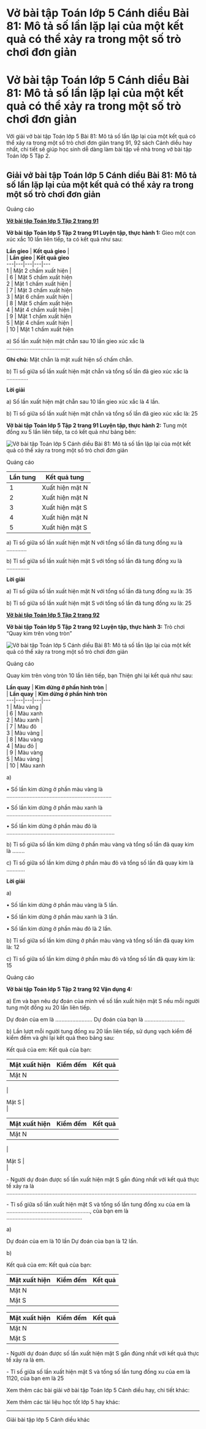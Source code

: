 # Vở bài tập Toán lớp 5 Cánh diều Bài 81: Mô tả số lần lặp lại của một kết quả có thể xảy ra trong một số trò chơi đơn giản

# Vở bài tập Toán lớp 5 Cánh diều Bài 81: Mô tả số lần lặp lại của một kết quả có thể xảy ra trong một số trò chơi đơn giản

Với giải vở bài tập Toán lớp 5 Bài 81: Mô tả số lần lặp lại của một kết quả có thể xảy ra trong một số trò chơi đơn giản trang 91, 92 sách Cánh diều hay nhất, chi tiết sẽ giúp học sinh dễ dàng làm bài tập về nhà trong vở bài tập Toán lớp 5 Tập 2.

## Giải vở bài tập Toán lớp 5 Cánh diều Bài 81: Mô tả số lần lặp lại của một kết quả có thể xảy ra trong một số trò chơi đơn giản

Quảng cáo

[**Vở bài tập Toán lớp 5 Tập 2 trang 91**](https://vietjack.com/vbt-toan-5-cd/vbt-toan-lop-5-tap-2-trang-91.jsp)

**Vở bài tập Toán lớp 5 Tập 2 trang 91 Luyện tập, thực hành 1:** Gieo một con xúc xắc 10 lần liên tiếp, ta có kết quả như sau:

**Lần gieo** |  **Kết quả gieo** |    
|  **Lần gieo** |  **Kết quả gieo**  
---|---|---|---|---  
1 |  Mặt 2 chấm xuất hiện |    
|  6 |  Mặt 5 chấm xuất hiện  
2 |  Mặt 1 chấm xuất hiện |    
|  7 |  Mặt 3 chấm xuất hiện  
3 |  Mặt 6 chấm xuất hiện |    
|  8 |  Mặt 5 chấm xuất hiện  
4 |  Mặt 4 chấm xuất hiện |    
|  9 |  Mặt 1 chấm xuất hiện  
5 |  Mặt 4 chấm xuất hiện |    
|  10 |  Mặt 1 chấm xuất hiện  
  
a) Số lần xuất hiện mặt chẵn sau 10 lần gieo xúc xắc là .........................................

**Ghi chú:** Mặt chẵn là mặt xuất hiện số chấm chẵn.

b) Tỉ số giữa số lần xuất hiện mặt chẵn và tổng số lần đã gieo xúc xắc là ..............

**Lời giải**

a) Số lần xuất hiện mặt chẵn sau 10 lần gieo xúc xắc là 4 lần.

b) Tỉ số giữa số lần xuất hiện mặt chẵn và tổng số lần đã gieo xúc xắc là: 25

**Vở bài tập Toán lớp 5 Tập 2 trang 91 Luyện tập, thực hành 2:** Tung một đồng xu 5 lần liên tiếp, ta có kết quả như bảng bên:

![Vở bài tập Toán lớp 5 Cánh diều Bài 81: Mô tả số lần lặp lại của một kết quả có thể xảy ra trong một số trò chơi đơn giản](https://vietjack.com/vbt-toan-5-cd/images/bai-81-mo-ta-so-lan-lap-lai-cua-mot-ket-qua-co-the.PNG)

Quảng cáo

**Lần tung** |  **Kết quả tung**  
---|---  
1 |  Xuất hiện mặt N  
2 |  Xuất hiện mặt N  
3 |  Xuất hiện mặt S  
4 |  Xuất hiện mặt N  
5 |  Xuất hiện mặt S  
  
a) Tỉ số giữa số lần xuất hiện mặt N với tổng số lần đã tung đồng xu là .............

b) Tỉ số giữa số lần xuất hiện mặt S với tổng số lần đã tung đồng xu là ...............

**Lời giải**

a) Tỉ số giữa số lần xuất hiện mặt N với tổng số lần đã tung đồng xu là: 35

b) Tỉ số giữa số lần xuất hiện mặt S với tổng số lần đã tung đồng xu là: 25

[**Vở bài tập Toán lớp 5 Tập 2 trang 92**](https://vietjack.com/vbt-toan-5-cd/vbt-toan-lop-5-tap-2-trang-92.jsp)

**Vở bài tập Toán lớp 5 Tập 2 trang 92 Luyện tập, thực hành 3:** Trò chơi “Quay kim trên vòng tròn”

![Vở bài tập Toán lớp 5 Cánh diều Bài 81: Mô tả số lần lặp lại của một kết quả có thể xảy ra trong một số trò chơi đơn giản](https://vietjack.com/vbt-toan-5-cd/images/bai-81-mo-ta-so-lan-lap-lai-cua-mot-ket-qua-co-the-a.PNG)

Quảng cáo

Quay kim trên vòng tròn 10 lần liên tiếp, bạn Thiện ghi lại kết quả như sau:

**Lần quay** |  **Kim dừng ở phần hình tròn** |    
|  **Lần quay** |  **Kim dừng ở phần hình tròn**  
---|---|---|---|---  
1 |  Màu vàng |    
|  6 |  Màu xanh  
2 |  Màu xanh |    
|  7 |  Màu đỏ  
3 |  Màu vàng |    
|  8 |  Màu vàng  
4 |  Màu đỏ |    
|  9 |  Màu vàng  
5 |  Màu vàng |    
|  10 |  Màu xanh  
  
a) 

• Số lần kim dừng ở phần màu vàng là ....................................................................

• Số lần kim dừng ở phần màu xanh là ....................................................................

• Số lần kim dừng ở phần màu đỏ là ......................................................................

b) Tỉ số giữa số lần kim dừng ở phần màu vàng và tổng số lần đã quay kim là ........

c) Tỉ số giữa số lần kim dừng ở phần màu đỏ và tổng số lần đã quay kim là ............

**Lời giải**

a) 

• Số lần kim dừng ở phần màu vàng là 5 lần.

• Số lần kim dừng ở phần màu xanh là 3 lần.

• Số lần kim dừng ở phần màu đỏ là 2 lần.

b) Tỉ số giữa số lần kim dừng ở phần màu vàng và tổng số lần đã quay kim là: 12

c) Tỉ số giữa số lần kim dừng ở phần màu đỏ và tổng số lần đã quay kim là: 15

Quảng cáo

**Vở bài tập Toán lớp 5 Tập 2 trang 92 Vận dụng 4:**

a) Em và bạn nêu dự đoán của mình về số lần xuất hiện mặt S nếu mỗi người tung một đồng xu 20 lần liên tiếp.

Dự đoán của em là ........................ Dự đoán của bạn là ..........................

b) Lần lượt mỗi người tung đồng xu 20 lần liên tiếp, sử dụng vạch kiểm để kiểm đếm và ghi lại kết quả theo bảng sau:

Kết quả của em: Kết quả của bạn:

|  **Mặt xuất hiện** |  **Kiểm đếm** |  **Kết quả**  
---|---|---  
Mặt N |    
|    
  
Mặt S |    
|    
  
|  **Mặt xuất hiện** |  **Kiểm đếm** |  **Kết quả**  
---|---|---  
Mặt N |    
|    
  
Mặt S |    
|    
  
  
\- Người dự đoán được số lần xuất hiện mặt S gần đúng nhất với kết quả thực tế xảy ra là ...........................................................................................................................

\- Tỉ số giữa số lần xuất hiện mặt S và tổng số lần tung đồng xu của em là ......................................................, của bạn em là .................................................

a) 

Dự đoán của em là 10 lần Dự đoán của bạn là 12 lần.

b) 

Kết quả của em: Kết quả của bạn:

|  **Mặt xuất hiện** |  **Kiểm đếm** |  **Kết quả**  
---|---|---  
Mặt N |  |||| |||| |  9  
Mặt S |  |||| |||| | |  11  
  
|  **Mặt xuất hiện** |  **Kiểm đếm** |  **Kết quả**  
---|---|---  
Mặt N |  |||| |||| || |  12  
Mặt S |  |||| ||| |  8  
  
\- Người dự đoán được số lần xuất hiện mặt S gần đúng nhất với kết quả thực tế xảy ra là em.

\- Tỉ số giữa số lần xuất hiện mặt S và tổng số lần tung đồng xu của em là 1120, của bạn em là 25

Xem thêm các bài giải vở bài tập Toán lớp 5 Cánh diều hay, chi tiết khác:

Xem thêm các tài liệu học tốt lớp 5 hay khác:

* * *

Giải bài tập lớp 5 Cánh diều khác
